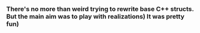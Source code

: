### There's no more than weird trying to rewrite base C++ structs. But the main aim was to play with realizations) It was pretty fun) ###  
